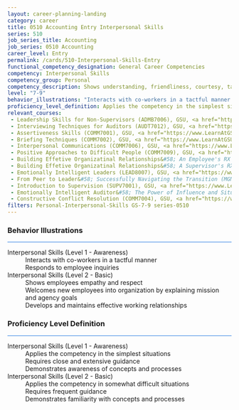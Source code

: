 ```yaml
---
layout: career-planning-landing
category: career
title: 0510 Accounting Entry Interpersonal Skills
series: 510
job_series_title: Accounting
job_series: 0510 Accounting
career_level: Entry
permalink: /cards/510-Interpersonal-Skills-Entry
functional_competency_designation: General Career Competencies
competency: Interpersonal Skills
competency_group: Personal
competency_description: Shows understanding, friendliness, courtesy, tact, empathy, concern, and politeness to others; develops and maintains effective relationships with others; may include effectively dealing with individuals who are difficult, hostile, or distressed; relates well to people from varied backgrounds and different situations; is sensitive to cultural diversity, race, gender, disabilities, and other individual differences
level: "7-9"
behavior_illustrations: "Interacts with co-workers in a tactful manner ? Responds to employee inquiries ? Shows employees empathy and respect ? Welcomes new employees into organization by explaining mission and agency goals ? Develops and maintains effective working relationships"
proficiency_level_definition: Applies the competency in the simplest situations ? Requires close and extensive guidance ? Demonstrates awareness of concepts and processes ? Applies the competency in somewhat difficult situations ? Requires frequent guidance ? Demonstrates familiarity with concepts and processes 
relevant_courses: 
 - Leadership Skills for Non-Supervisors (ADMB7006), GSU, <a href="https://www.LearnAtGSUSA.com/ADMB7007">https://www.LearnAtGSUSA.com/ADMB7007</a>
 - Interviewing Techniques for Auditors (AUDT7012), GSU, <a href="https://www.LearnAtGSUSA.com/AUDT7013">https://www.LearnAtGSUSA.com/AUDT7013</a>
 - Assertiveness Skills (COMM7001), GSU, <a href="https://www.LearnAtGSUSA.com/COMM7002">https://www.LearnAtGSUSA.com/COMM7002</a>
 - Briefing Techniques (COMM7002), GSU, <a href="https://www.LearnAtGSUSA.com/COMM7003">https://www.LearnAtGSUSA.com/COMM7003</a>
 - Interpersonal Communications (COMM7006), GSU, <a href="https://www.LearnAtGSUSA.com/COMM7007">https://www.LearnAtGSUSA.com/COMM7007</a>
 - Positive Approaches to Difficult People (COMM7009), GSU, <a href="https://www.LearnAtGSUSA.com/COMM7010">https://www.LearnAtGSUSA.com/COMM7010</a>
 - Building Effetive Organizatinal Relationships&#58; An Employee's RX (COMM7210), GSU, <a href="https://www.LearnAtGSUSA.com/COMM7211">https://www.LearnAtGSUSA.com/COMM7211</a>
 - Building Effetive Organizatinal Relationships&#58; A Supervisor's RX (COMM8210), GSU, <a href="https://www.LearnAtGSUSA.com/COMM8211">https://www.LearnAtGSUSA.com/COMM8211</a>
 - Emotionally Intelligent Leaders (LEAD8007), GSU, <a href="https://www.LearnAtGSUSA.com/LEAD8008">https://www.LearnAtGSUSA.com/LEAD8008</a>
 - From Peer to Leader&#58; Successfully Navigating the Transition (MGMT7125), GSU, <a href="https://www.LearnAtGSUSA.com/MGMT7126">https://www.LearnAtGSUSA.com/MGMT7126</a>
 - Introduction to Supervision (SUPV7001), GSU, <a href="https://www.LearnAtGSUSA.com/SUPV7002">https://www.LearnAtGSUSA.com/SUPV7002</a>
 - Emotionally Intelligent Auditor&#58; The Power of Influence and Situational Awareness (AUDT8911), GSU, <a href="https://www.LearnAtGSUSA.com/AUDT8912">https://www.LearnAtGSUSA.com/AUDT8912</a>
 - Constructive Conflict Resolution (COMM7004), GSU, <a href="https://www.LearnAtGSUSA.com/COMM7005">https://www.LearnAtGSUSA.com/COMM7005</a>
filters: Personal-Interpersonal-Skills GS-7-9 series-0510
---
```


<div class="desktop:grid-col-6 margin-y-3">
  <div class="border-top-2 bg-white padding-3 shadow-5 height-full members-hover border-1px button-border border-top-blue radius-lg card-text-color">
    <h3>Behavior Illustrations</h3>
    <hr style="background-color: #1b74e0 !important;"/>
    <dl class="text-base card-content-color"><dt>Interpersonal Skills (Level 1 - Awareness)</dt><dd>Interacts with co-workers in a tactful manner </dd><dd> Responds to employee inquiries</dd><dt>Interpersonal Skills (Level 2 - Basic)</dt><dd>Shows employees empathy and respect </dd><dd> Welcomes new employees into organization by explaining mission and agency goals </dd><dd> Develops and maintains effective working relationships</dd></dl>
  </div>
</div>
<div class="desktop:grid-col-6 margin-y-3">
  <div class="border-top-2 bg-white padding-3 shadow-5 height-full members-hover border-1px button-border border-top-blue radius-lg card-text-color">
    <h3>Proficiency Level Definition</h3>
     <hr style="background-color: #1b74e0 !important;"/>
    <dl class="text-base card-content-color"><dt>Interpersonal Skills (Level 1 - Awareness)</dt><dd>Applies the competency in the simplest situations </dd><dd> Requires close and extensive guidance </dd><dd> Demonstrates awareness of concepts and processes</dd><dt>Interpersonal Skills (Level 2 - Basic)</dt><dd>Applies the competency in somewhat difficult situations </dd><dd> Requires frequent guidance </dd><dd> Demonstrates familiarity with concepts and processes </dd></dl>
  </div>
</div>